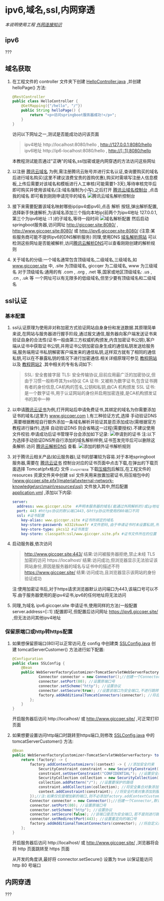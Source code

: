 # ipv6,域名,ssl,内网穿透

*本说明使用工程 [外网连接知识](material\idea-external-network-knowledge.bat)* 

## ipv6

???

## 域名获取

1. 在工程文件的 controller 文件夹下创建  [HelloController.java](material\external-network-knowledge\src\main\java\springboot\controller\HelloController.java) ,并创建 helloPage() 方法:

   ```java
   @RestController
   public class HelloController {
       @GetMapping({"/hello", "/"})
       public String helloPage() {
           return "<p>访问springboot服务器成功!</p>";
       }
   }
   ```

   访问以下网址之一,测试是否能成功访问该页面

   > ipv4地址 http://localhost:8080/hello , http://127.0.0.1:8080/hello 
   > ipv6地址 http://ip6-localhost:8080/hello , [http://[::1]:8080/hello](http://[::1]:8080/hello) 

   本教程测试能否通过"正确"的域名,ssl加密或是内网穿透的方法访问这些网址
2. 以注册 [腾讯云域名](https://buy.cloud.tencent.com/domain/) 为例,需注册腾讯云账号并进行实名认证,查询要购买的域名后进行域名购买(这里不建议浪费宝贵的首购优惠),购买时需填写注册人信息模板,上传后需要对该域名和模板进行人工审核(可能需要1-3天),等待审核完毕后即可购买并使用该域名(注:域名强制为小写),之后打开 [腾讯云域名控制台](https://console.cloud.tencent.com/domain) ,点击 我的域名 即可看到刚刚申请完毕的域名
   ![腾讯云域名解析控制台](material/腾讯云域名解析控制台.png)
3. 接下来需要配置该域名映射哪些ip(ipv4或ipv6),点击 解析 按钮,弹出解析配置,选择新手快速解析,为该域名添加三个指向本地ip(前两个为ipv4地址 127.0.0.1,第三个为ipv6地址 ::1 )的子域名,等待一段时间
   ![域名解析配置](material/域名解析配置.png)
   然后启动springboot服务器,访问网址 http://giccqer.site:8080/ , http://www.giccqer.site:8080/ 或 http://ipv6.giccqer.site:8080/ (注意:某些服务商可能不提供ipv6的DNS解析服务)
   同理,使用DNS [域名解析网站](https://tool.dnspod.cn/) 可以检测这些网址是否能被解析,访问[腾讯云解析DNS](https://console.cloud.tencent.com/cns)可以查看刚刚创建的解析规则
4. 关于域名的分级:一个域名通常包含顶级域名,二级域名,三级域名,如 www.giccqer.site 中, .site 为顶级域名, giccqer 为二级域名, www 为三级域名
   对于顶级域名:通用的有 .com , .org , .net 等,国家或地区顶级域名: .us , .cn , .uk 等
   一个网址可以有无限多的低级域名,但至少要有顶级域名和二级域名

## ssl认证

### 基本配置

1. ssl认证原理为使用非对称加密方式验证网站自身身份和发送数据.其原理简单来说,在网站与服务器进行握手阶段,通过报文通信,服务器向客户端发送证书来验证自身的合法性(证书一般由第三方权威机构颁发,内含加密证书公钥),客户端从证书中获取证书公钥,并用证书公钥加密自身生成的通信私钥发送给服务端,服务端用证书私钥解密客户端发来的通信私钥,这样双方就有了相同的通信私钥,可以在不暴露私钥的情况下进行加密通信.相关详细原理可参见 [教程网站](https://blog.csdn.net/qq_38265137/article/details/90112705) 以及 [教程网站2](https://blog.csdn.net/qq_34583944/article/details/132429911) .其中相关的专有名词如下:

   > SSL: 安全套接字层
   > TLS: 安全传输协议,目前应用最广泛的加密协议,但由于习惯一般称呼其为ssl协议
   > CA 证书: 又被称为数字证书,包含证书拥有者的身份信息,CA机构的签名,公钥和私钥,由CA 机构颁发
   > SSL 证书: 是一个数字证书,用于认证网站的身份并启用加密连接,是CA机构颁发证书的其中一种

2. 以申请[腾讯云证书](https://console.cloud.tencent.com/ssl)为例,打开网站后申请免费证书,其绑定的域名为你需要添加证书的域名(这里为 www.giccqer.com ),有三种验证方式,选择 手动验证DNS ,需要根据教程自行额外添加一条域名解析并验证其是否添加成功(需根据官方教程进行操作),选择 自动验证DNS 则会省略这一过程(需要授权).不建议使用文件校验.申请成功后证书管理平台会添加如下记录:
   ![申请到的证书](material/申请到的证书.png)
   注:以下为选择手动验证DNS所自行添加的域名解析样例,证书签发完毕后可以删除这条解析.访问 [腾讯云解析DNS](https://console.cloud.tencent.com/cns) 查看.
   ![添加的额外证书解析规则](material/添加的额外证书解析规则.png)

3. 对于腾讯云相关产品(如云服务器),证书的部署较为容易.对于本地springboot服务器,需要在 [腾讯云证书](https://console.cloud.tencent.com/ssl) 控制台对应的证书页面中点击下载,在弹出的下载页面选择 Tomcat(pfx格式) 文件
   <img src="material/ssl证书下载页面.png" alt="ssl证书下载页面" style="zoom:50%;" />
   下载[压缩包](material\www.giccqer.site_tomcat.zip)后解压,在工程文件的 resources 资源文件夹中创建 ssl 文件夹用来放置加密证书,将压缩包中的 [www.giccqer.site.pfx](material\external-network-knowledge\src\main\resources\ssl) 文件放入其中,然后配置 [application.yml](material\external-network-knowledge\src\main\resources\application.yml) ,添加以下内容:

   ```yml
   server:
     address: www.giccqer.site  #声明本服务器的域名(能通过外网解析的)或ip地址(使用回环地址即可)
     port: 443 #https协议的默认端口443,与http协议所使用的80端口不同
     ssl: #证书配置
       key-alias: www.giccqer.site #证书所绑定的域名
       key-store-password: m332zkuwxfr #文件密码,由于申请证书时未设置私钥,所以需根据压缩包中的 keystorePass.txt 填写
       key-store-type: pkcs12 #证书类型
       key-store: classpath:ssl/www.giccqer.site.pfx #证书文件所在的位置
   ```

4. 启动服务器,依次访问

   > http://www.giccqer.site:443/ 结果:访问被服务器拒绝,禁止未经 TLS 加密的访问
   > https://localhost/ 结果:访问成功,但浏览器显示无法验证该网站身份,原因是服务器的域名与证书中的描述不符
   > https://www.giccqer.site/ 结果:访问成功,且浏览器显示该网站的身份验证成功

   注:使用加密证书后,对于https请求浏览器默认访问端口为443,该端口号可以不写.由于服务器使用的是ipv4证书,ipv6的任何地址将无法访问

5. 同理,为域名 ipv6.giccqer.site 申请证书,使用同样的方法(一般配置 server.address=[::1] )配置即可,但配置后访问网址 https://ipv6.giccqer.site/ ,但无法访问其他ipv4地址

### 保留原端口或http转https配置

1. 如果想保留原端口(80)可以正常访问,在 config 中创建类 [SSLConfig.java](material\external-network-knowledge\src\main\java\springboot\config\SSLConfig.java) 创建 tomcatServerCustomer() 方法进行如下配置:
   ```java
   @Configuration
   public class SSLConfig {
       @Bean
       public WebServerFactoryCustomizer<TomcatServletWebServerFactory> tomcatServerCustomer() {
               Connector connector = new Connector();//创建一个Connector,默认使用HTTP/1.1协议
               connector.setPort(80); //设置原端口号
               connector.setScheme("http"); //设置协议
               connector.setSecure(true); //设置该端口为安全端口,不进行跳转
               factory.addAdditionalTomcatConnectors(connector); //将自定义的Connector添加到工厂中
           };
       }
   }
   ```

   开启服务器后访问 http://localhost/ 或 http://www.giccqer.site/ ,可正常打印页面

2. 如果想要设置访问http端口时跳转至https端口,则修改 [SSLConfig.java](material\external-network-knowledge\src\main\java\springboot\config\SSLConfig.java) 中的 tomcatServerCustomer() 方法:
   ```java
   @Bean
   public WebServerFactoryCustomizer<TomcatServletWebServerFactory> tomcatServerCustomer() {
       return (factory) -> {
           factory.addContextCustomizers((context) -> { //添加安全约束
               SecurityConstraint constraint = new SecurityConstraint(); //创建安全约束对象
               constraint.setUserConstraint("CONFIDENTIAL"); //设置安全约束级别
               SecurityCollection collection = new SecurityCollection(); //创建安全集合对象
               collection.addPattern("/"); //设置要保护的路径
               constraint.addCollection(collection); //将安全集合对象添加到安全约束对象中
               context.addConstraint(constraint); //将安全约束对象添加到服务器工厂中
           });//注:如果仅仅是增加新的端口,则不必添加factory.addContextCustomizers()方法
           Connector connector = new Connector();//创建一个Connector,默认使用HTTP/1.1协议
           connector.setPort(80); //设置原端口号
           connector.setScheme("http"); //设置协议
           connector.setSecure(false); //该端口是否为安全端口,若不是则进行跳转
           connector.setRedirectPort(443); //设置重定向的端口号
           factory.addAdditionalTomcatConnectors(connector); //将自定义的Connector添加到工厂中
       };
   }
   ```

   开启服务器后访问 http://localhost/ 或 http://www.giccqer.site/ ,浏览器将会将 http 页面跳转至 https 页面

   从开发的角度讲,最好将 connector.setSecure() 设置为 true 以保证能访问 http 80 号端口

## 内网穿透

???
